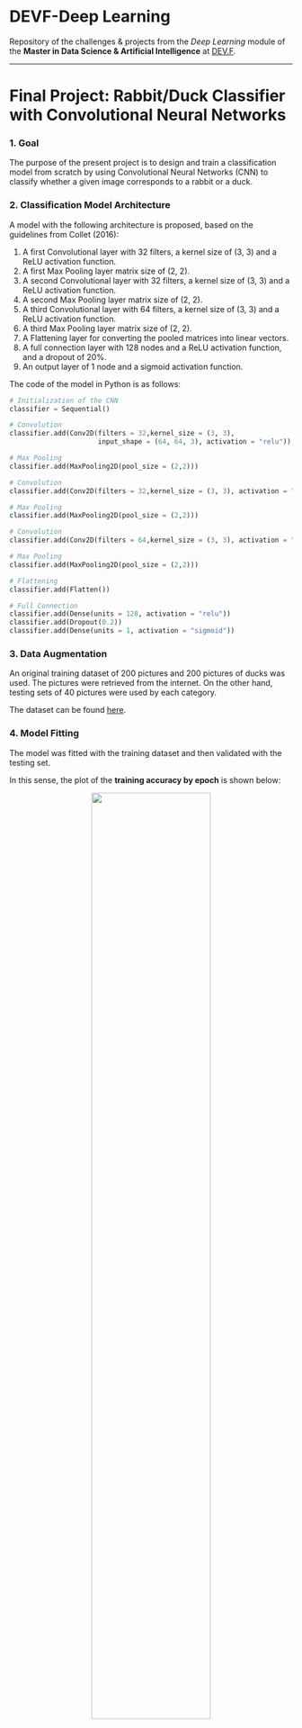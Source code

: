 # DEVF-Deep Learning
Repository of the challenges &amp; projects from the *Deep Learning* module of the **Master in Data Science & Artificial Intelligence** at [DEV.F](https://www.devf.la/master/data/mx).

_____

# Final Project: **Rabbit/Duck Classifier with Convolutional Neural Networks**

### **1. Goal**

The purpose of the present project is to design and train a classification model from scratch by using Convolutional Neural Networks (CNN) to classify whether a given image corresponds to a rabbit or a duck.

### **2. Classification Model Architecture**

A model with the following architecture is proposed, based on the guidelines from Collet (2016):
1. A first Convolutional layer with 32 filters, a kernel size of (3, 3) and a ReLU activation function.
2. A first Max Pooling layer matrix size of (2, 2).
3. A second Convolutional layer with 32 filters, a kernel size of (3, 3) and a ReLU activation function.
4. A second Max Pooling layer matrix size of (2, 2).
5. A third Convolutional layer with 64 filters, a kernel size of (3, 3) and a ReLU activation function.
5. A third Max Pooling layer matrix size of (2, 2).
6. A Flattening layer for converting the pooled matrices into linear vectors.
7. A full connection layer with 128 nodes and a ReLU activation function, and a dropout of 20%.
8. An output layer of 1 node and a sigmoid activation function.

The code of the model in Python is as follows:
```python
# Initialization of the CNN
classifier = Sequential()

# Convolution
classifier.add(Conv2D(filters = 32,kernel_size = (3, 3), 
                      input_shape = (64, 64, 3), activation = "relu"))

# Max Pooling
classifier.add(MaxPooling2D(pool_size = (2,2)))

# Convolution
classifier.add(Conv2D(filters = 32,kernel_size = (3, 3), activation = "relu"))

# Max Pooling
classifier.add(MaxPooling2D(pool_size = (2,2)))

# Convolution
classifier.add(Conv2D(filters = 64,kernel_size = (3, 3), activation = "relu"))

# Max Pooling
classifier.add(MaxPooling2D(pool_size = (2,2)))

# Flattening
classifier.add(Flatten())

# Full Connection
classifier.add(Dense(units = 128, activation = "relu"))
classifier.add(Dropout(0.2))
classifier.add(Dense(units = 1, activation = "sigmoid"))
```

### **3. Data Augmentation**
An original training dataset of 200 pictures and 200 pictures of ducks was used. The pictures were retrieved from the internet. On the other hand, testing sets of 40 pictures were used by each category.

The dataset can be found
<a href="https://drive.google.com/drive/folders/10PTdJztG3Wb7-Ch21jNQ3ZayyLvWMWLp?usp=sharing"> here</a>.

### 4. **Model Fitting**

The model was fitted with the training dataset and then validated with the testing set.

In this sense, the plot of the **training accuracy by epoch** is shown below:

<p align="center">
	<img src="Classifier_Images/Fig1_TrainingAccuracy.png?raw=true" width=65% height=65%>
</p>

The training accuracy curve raised from an initial value of 0.55 to a final value of about 0.80. So, the profile of the curve falls into the expectable and desirable for this case.

Moreover, the plot of the **training loss by epoch** is shown below:

<p align="center">
	<img src="Classifier_Images/Fig2_TrainingLoss.png?raw=true" width=65% height=65%>
</p>

Likewise, the training loss decreased from an initial value of about 0.68 to a final value of 0.40.

On the other hand, the plot of the **testing accuracy by epoch** is shown below:

<p align="center">
	<img src="Classifier_Images/Fig3_TestingAccuracy.png?raw=true" width=65% height=65%>
</p>

Unlike the training accuracy plot, the testing accuracy beahvior by epoch is erratic and follow no distintive trend. This might suggest two issues: The testing set is too small and the fitted model is incapable of provide generalizable results, which render the model as a **bad** model.

Furthermore, the plot of the **testing loss by epoch** is shown below:

<p align="center">
	<img src="Classifier_Images/Fig4_TestingLoss.png?raw=true" width=65% height=65%>
</p>

As expectable from the testing accuracy plot, the testing loss by epoch is erratic and even ends with a higher loss in comparison with the begining loss, which of course means that the fitted model is useless.

### **5. Model Testing**

This is the fun part. Besides the issues with the model, a couple of different images resembling rabbits and ducks were pass down to the model to see if it was capable to accurately classify the objects.

<p align="center">
	<img src="Classifier_Images/Fig5_TestImage1.png?raw=true" width=35% height=35%>
</p>

According to the model, the rabbit figure is a **rabbit**.

<p align="center">
	<img src="Classifier_Images/Fig6_TestImage2.png?raw=true" width=35% height=35%>
</p>

According to the model, the stuffed toy is a **rabbit**.

<p align="center">
	<img src="Classifier_Images/Fig7_TestImage3.png?raw=true" width=35% height=35%>
</p>

According to the model, the duck is a **duck**.

<p align="center">
	<img src="Classifier_Images/Fig8_TestImage4.png?raw=true" width=35% height=35%>
</p>

According to the model, the duck drawing is a **duck**.

<p align="center">
	<img src="Classifier_Images/Fig9_TestImage5.png?raw=true" width=35% height=35%>
</p>

According to the model, the famous rabbit-duck illusion (which actually inspired this whole project) more a **rabbit** than a duck.

### **6. Conclusions**

A rabbit/duck classifier was built using convolutional neural networks in Keras and Tensorflow. And, despite the bad results obtained with the testing accuracy and loss metrics, the model was able to correctly classify some pictures of rabbits and ducks. 

The result is positive taking into account the extremely small dataset used for training the model with only 200 pictures by category.

Notwithstanding the above, it is noteworthy that the difference between training and testing accuracy was of about 0.20, which strongly suggests that overfitting might have ocurred within the model. 

Thus, in order to provide generalizability and accurate predictions, it is advisable to train the model with a larger dataset, such as one with 2000-5000 images; as well as using a larger testing dataset such as one with 1000 images to get a more accurate evaluation of the performance of the model.

### **7. References**
* **Collet, F. (2016).** *Building powerful image classification models using very little data*. https://blog.keras.io/building-powerful-image-classification-models-using-very-little-data.html
* **Sarkar, T. (2019).** *Keras utility methods for streamlining training of convolutional neural net*. https://github.com/tirthajyoti/Deep-learning-with-Python/blob/master/Notebooks/Keras_flow_from_directory.ipynb
